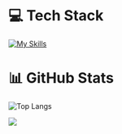 # 💻 Tech Stack
[![My Skills](https://skillicons.dev/icons?i=python,selenium,django,flask,fastapi,sklearn)](https://skillicons.dev)

# 📊 GitHub Stats

![Top Langs](https://github-readme-stats.vercel.app/api/top-langs/?username=bysedd&theme=dark&hide_border=true&include_all_commits=true&count_private=false&layout=compact)

<!-- footer -->
[![](https://visitcount.itsvg.in/api?id=bysedd&label=Profile%20Views&color=12&icon=5&pretty=true)](https://visitcount.itsvg.in)

<!-- Proudly created with GPRM ( https://gprm.itsvg.in ) -->
